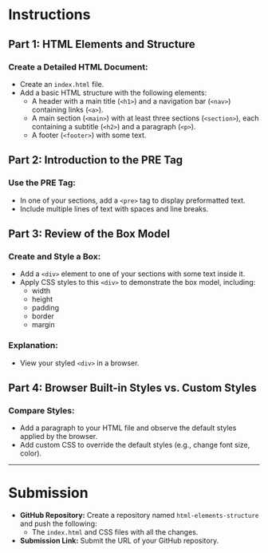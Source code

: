 # Instructions

## Part 1: HTML Elements and Structure

### Create a Detailed HTML Document:
- Create an `index.html` file.
- Add a basic HTML structure with the following elements:
  - A header with a main title (`<h1>`) and a navigation bar (`<nav>`) containing links (`<a>`).
  - A main section (`<main>`) with at least three sections (`<section>`), each containing a subtitle (`<h2>`) and a paragraph (`<p>`).
  - A footer (`<footer>`) with some text.

## Part 2: Introduction to the PRE Tag

### Use the PRE Tag:
- In one of your sections, add a `<pre>` tag to display preformatted text.
- Include multiple lines of text with spaces and line breaks.

## Part 3: Review of the Box Model

### Create and Style a Box:
- Add a `<div>` element to one of your sections with some text inside it.
- Apply CSS styles to this `<div>` to demonstrate the box model, including:
  - width
  - height
  - padding
  - border
  - margin

### Explanation:
- View your styled `<div>` in a browser.

## Part 4: Browser Built-in Styles vs. Custom Styles

### Compare Styles:
- Add a paragraph to your HTML file and observe the default styles applied by the browser.
- Add custom CSS to override the default styles (e.g., change font size, color).

---

# Submission

- **GitHub Repository:** Create a repository named `html-elements-structure` and push the following:
  - The `index.html` and CSS files with all the changes.
- **Submission Link:** Submit the URL of your GitHub repository.

